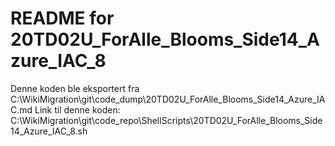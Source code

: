 # README for 20TD02U_ForAlle_Blooms_Side14_Azure_IAC_8
Denne koden ble eksportert fra C:\WikiMigration\git\code_dump\20TD02U_ForAlle_Blooms_Side14_Azure_IAC.md
Link til denne koden: C:\WikiMigration\git\code_repo\ShellScripts\20TD02U_ForAlle_Blooms_Side14_Azure_IAC_8.sh
